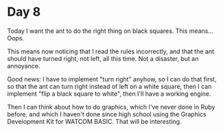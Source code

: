 # Day 8

Today I want the ant to do the right thing on black squares. This means... Oops.

This means now noticing that I read the rules incorrectly, and that the ant should have turned right, not left, all this time. Not a disaster, but an annoyance.

Good news: I have to implement "turn right" anyhow, so I can do that first, so that the ant can turn right instead of left on a white square, then I can implement "flip a black square to white", then I'll have a working engine.

Then I can think about how to do graphics, which I've never done in Ruby before, and which I haven't done since high school using the Graphics Development Kit for WATCOM BASIC. That will be interesting.

